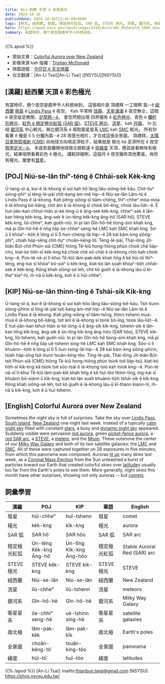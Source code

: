 ```yaml
---
title: Niú-西蘭 天頂 ê 彩色極光
date: 2024-10-16
publishdate: 2024-10-16T11:45:00+0800
tags: [極光, 紐西蘭, 彗星, 穩定極光紅弧, SAR 弧, STEVE 極光, 流星, 銀河系, 衛星星系, LMC, SMC, 南北極, 全景圖]
hero: https://apod.nasa.gov/apod/image/2410/AuroraNz_McDonald_1080_annotated.jpg
summary: 有當時仔，規个夜空是媠甲予人料想袂到。
---
```


{{% apod %}}

- 原始文章：[Colorful Aurora over New Zealand](https://apod.nasa.gov/apod/ap241016.html)
- 影像來源 kah 版權：[Tristian McDonald](https://cre8tivestr3k.com/info-contact)
- 拼圖遊戲：[今仔日 ê 天文拼圖](https://www.scigames.org/apps/webjigsaw2/index.php)
- 台文翻譯：[An-Li Tsai][An-Li Tsai] ([NSYSU][NSYSU])

## [漢羅] 紐西蘭 天頂 ê 彩色極光
有當時仔，規个夜空是媠甲予人料想袂到。
這張相片是 頂禮拜 一工暗暝 翕--ê [紐西蘭][New Zealand] [南島][South Island] ê [Lindis Pass][Lindis Pass] ê 夜空。
Kah 平常時 [恬靜][calm night sky]、[天星滿滿][stars] ê 夜空無仝，這暗 ê 夜空是足無閒、[足鬧熱--ê][dynamic night sky]。
會忽然間出現 四界攏有 ê [紅色極光][red aurora]、青色 ê [欄杆形極光][picket-fence aurora]、[紅色 ê 穩定極光紅弧 (SAR 弧)][red SAR arc]、[STEVE 極光][STEVE]、[流星][meteor]、kah [月娘][Moon]。
In 比咱 [銀河系][Milky Way Galaxy] 中心較光，嘛比銀河系 ê 兩粒衛星星系 [LMC][LMC] kah [SMC][SMC] 較光。
所有你看著 ê 攏是 tī 5 分鐘內翕--ê 28 改感光相片，才合成這張全景圖。
頂禮拜，[太陽日冕物質噴射 (CME)][Coronal Mass Ejection] 向地球方向噴足濟粒子，結果就是 極光 kā 足濟所在 ê 夜空 [照甲足光--ê][lit up]。
本底若是離開地球南北極較遠 ê [低緯度][latitude] 天頂，應該是看無啥有極光，結果咱煞看著彩色 ê 極光。
講較詳細咧，這個月 ê 夜空猶有其他驚喜，毋但有極光，閣會有[彗][comet][星][s]。

## [POJ] Niú-se-lân thiⁿ-téng ê Chhái-sek Ke̍k-kng
Ū-tang-sî-á, kui-ê iā-khong sī súi kah hō͘ lâng liāu-sióng-bē-kàu.
Chit-tiuⁿ siòng-phìⁿ sī téng-lé-pài chi̍t-kang àm-mê hip--ê Niú-se-lân Lâm-tó ê Lindis Pass ê iā-khong.
Kah pêng-siông-sî tiām-chēng, thiⁿ-chheⁿ móa-móa ê iā-khong bô-kâng, chit àm ê iā-khong sī chiok bô-êng, chiok lāu-lia̍t--ê.
Ē hut-jiân-kan chhut-hiān sì-kè lóng-ū ê âng-sek ke̍k-kng, chheⁿ-sek ê lân-kan hêng ke̍k-kng, âng-sek ê ún-tēng ke̍k-kng âng-hô͘ (SAR hô͘), STEVE ke̍k-kng, liû-chheⁿ, kah goe̍h-niû.
In pí lán Gîn-hô-hē tiong-sim khah kng, mā pí Gîn-hô-hē ê nn̄g lia̍p ōe-chheⁿ seng-hē LMC kah SMC khah kng.
Só͘-ū lí khòaⁿ--tio̍h ê lóng sī tī 5 hun-cheng-lāi hip--ê 28 kái kám-kng siòng-phìⁿ, chiah ha̍p-sêng chit-tiuⁿ choân-kéng-tô͘.
Téng-lé-pài, Thài-iông Ji̍t-bián Bu̍t-chit Phùn-siā (CME) hiòng Tē-kiû hong-hiòng phùn chiok chē lia̍p-chú, kiat-kó tio̍h-sī ke̍k-kng kā chiok chē só͘-chāi ê iā-khong chiò kah chiok kng--ê.
Pún-té nā-sī lî-khui Tē-kiû lâm-pak-ke̍k khah hn̄g ê kē hūi-tō͘ thiⁿ-téng, eng-kai sī khòaⁿ bô-siáⁿ ū ke̍k-kng, kiat-kó lán soah khòaⁿ-tio̍h chhái-sek ê ke̍k-kng.
Kóng khah siông-sè leh, chit kò goe̍h ê iā-khong iáu-ū kî-thaⁿ kiaⁿ-hí, m̄-nā ū ke̍k-kng, koh ē ū hūi-chheⁿ.

## [KIP] Niú-se-lân thinn-tíng ê Tshái-sik Ki̍k-kng
Ū-tang-sî-á, kui-ê iā-khong sī suí kah hōo lâng liāu-sióng-bē-kàu.
Tsit-tiunn siòng-phìnn sī tíng-lé-pài tsi̍t-kang àm-mê hip--ê Niú-se-lân Lâm-tó ê Lindis Pass ê iā-khong.
Kah pîng-siông-sî tiām-tsīng, thinn-tshenn muá-muá ê iā-khong bô-kâng, tsit àm ê iā-khong sī tsiok bô-îng, tsiok lāu-lia̍t--ê.
Ē hut-jiân-kan tshut-hiān sì-kè lóng-ū ê âng-sik ki̍k-kng, tshenn-sik ê lân-kan hîng ki̍k-kng, âng-sik ê ún-tīng ki̍k-kng âng-hôo (SAR hôo), STEVE ki̍k-kng, liû-tshenn, kah gue̍h-niû.
In pí lán Gîn-hô-hē tiong-sim khah kng, mā pí Gîn-hô-hē ê nn̄g lia̍p uē-tshenn sing-hē LMC kah SMC khah kng.
Sóo-ū lí khuànn--tio̍h ê lóng sī tī 5 hun-tsing-lāi hip--ê 28 kái kám-kng siòng-phìnn, tsiah ha̍p-sîng tsit-tiunn tsuân-kíng-tôo.
Tíng-lé-pài, Thài-iông Ji̍t-bián Bu̍t-tsit Phùn-siā (CME) hiòng Tē-kiû hong-hiòng phùn tsiok tsē lia̍p-tsú, kiat-kó tio̍h-sī ki̍k-kng kā tsiok tsē sóo-tsāi ê iā-khong tsiò kah tsiok kng--ê.
Pún-té nā-sī lî-khui Tē-kiû lâm-pak-ki̍k khah hn̄g ê kē huī-tōo thinn-tíng, ing-kai sī khuànn bô-siánn ū ki̍k-kng, kiat-kó lán suah khuànn-tio̍h tshái-sik ê ki̍k-kng.
Kóng khah siông-sè leh, tsit kò gue̍h ê iā-khong iáu-ū kî-thann kiann-hí, m̄-nā ū ki̍k-kng, koh ē ū huī-tshenn.

## [English] Colorful Aurora over New Zealand
Sometimes the night sky is full of surprises.
Take the sky over [Lindis Pass][Lindis Pass], [South Island][South Island], [New Zealand][New Zealand] one-night last week.
Instead of a typically [calm night sky][calm night sky] filled with constant [stars][stars], a busy and [dynamic night sky][dynamic night sky] appeared.
Suddenly visible were pervasive [red aurora][red aurora], green [picket-fence aurora][picket-fence aurora], a [red SAR arc][red SAR arc], a [STEVE][STEVE], a [meteor][meteor], and the [Moon][Moon].
These outshone the center of our [Milky Way Galaxy][Milky Way Galaxy] and both of its two satellite galaxies: the [LMC][LMC] and [SMC][SMC].
All of these were captured together on 28 exposures in five minutes, from which this panorama was composed.
Auroras [lit up][lit up] many skies last week, as a [Coronal Mass Ejection][Coronal Mass Ejection] from the Sun unleashed a burst of particles toward our Earth that created colorful skies over [latitude][latitude]s usually too far from the Earth's poles to see them.
More generally, night skies this month have other surprises, showing not only auroras -- but [comet][comet][s][s].

## 詞彙學習
|漢羅|POJ|KIP|華語|English|
|-|-|-|-|-|
| 彗星 | hūi-chheⁿ | huī-tshenn | 彗星 | comet |
| 極光 | ke̍k-kng | ki̍k-kng | 極光 | aurora |
| SAR 弧 | SAR hô͘ | SAR hôo | SAR 弧 | SAR arc |
| 穩定極光紅弧 | Ún-tēng Ke̍k-kng Âng-hô͘ | Ún-tīng Ki̍k-kng Âng-hôo | 穩定極光紅弧 | Stable Auroral Red (SAR) arc |
| STEVE 極光 | STEVE ke̍k-kng | STEVE ki̍k-kng | STEVE 極光 | STEVE |
| 紐西蘭 | Niú-se-lân | Niú-se-lân | 紐西蘭 | New Zealand |
| 流星 | liû-chheⁿ | liû-tshenn | 流星 | meteors |
| 銀河系 | Gîn-hô-hē | Gîn-hô-hē | 銀河系 | Milky Way Galaxy |
| 衛星星系 | ōe-chhiⁿ seng-hē | uē-tshinn sing-hē | 衛星星系 | satellite galaxies |
| 南北極 | lâm-pak-ke̍k | lâm-pak-ki̍k | 南北極 | Earth's poles |
| 全景圖 | choân-kéng-tô͘ | tsuân-kíng-tôo | 全景圖 | panorama |
| 緯度 | hūi-tō͘ | huī-tōo | 緯度 | latitudes |

{{% /apod %}}
[An-Li Tsai]: mailto:thianbun.taigi@gmail.com
[NSYSU]: https://phys.nsysu.edu.tw/

[copyright]: https://apod.nasa.gov/apod/fap/lib/about_apod.html#srapply
[License3]: https://creativecommons.org/licenses/by/3.0/
[License2]:https://creativecommons.org/licenses/by-nc-nd/2.0/

[Lindis Pass]:https://www.youtube.com/watch?v=ESvSl7eIEes
[South Island]:https://en.wikipedia.org/wiki/South_Island
[New Zealand]:https://en.wikipedia.org/wiki/New_Zealand
[calm night sky]:https://apod.nasa.gov/apod/ap220910.html
[stars]:https://science.nasa.gov/universe/stars/
[dynamic night sky]:https://apod.nasa.gov/apod/ap241013.html
[red aurora]:https://apod.nasa.gov/apod/ap240512.html
[picket-fence aurora]:https://apod.nasa.gov/apod/ap080101.html
[red SAR arc]:https://apod.nasa.gov/apod/ap231111.html
[STEVE]:https://apod.nasa.gov/apod/ap230927.html
[meteor]:https://apod.nasa.gov/apod/ap240814.html
[Moon]:https://svs.gsfc.nasa.gov/5187/
[Milky Way Galaxy]:https://science.nasa.gov/resource/the-milky-way-galaxy/
[LMC]:https://apod.nasa.gov/apod/ap241002.html
[SMC]:https://en.wikipedia.org/wiki/Small_Magellanic_Cloud
[lit up]:https://delavanlakesvet.com/wp-content/uploads/sites/195/2022/03/smiling-cat-for-web.jpg
[Coronal Mass Ejection]:https://svs.gsfc.nasa.gov/11298/
[latitude]:https://en.wikipedia.org/wiki/Latitude
[comet]:https://apod.nasa.gov/apod/ap241007.html
[s]:https://earthsky.org/space/sungrazer-comet-bright-daytime-a11bp7i/
